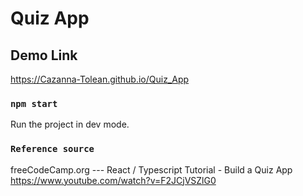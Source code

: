 # Quiz App
## Demo Link
https://Cazanna-Tolean.github.io/Quiz_App

### `npm start`
Run the project in dev mode. 

### `Reference source`
freeCodeCamp.org ---  React / Typescript Tutorial - Build a Quiz App
https://www.youtube.com/watch?v=F2JCjVSZlG0